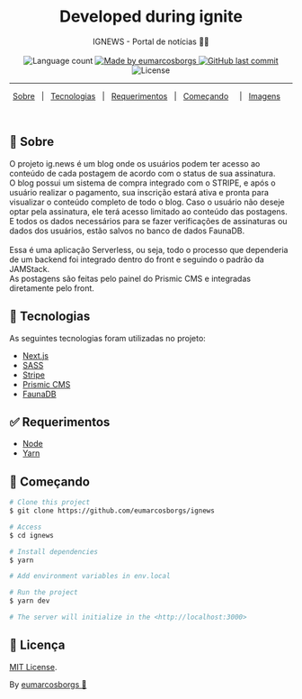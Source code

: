 <h1 align="center">
  Developed during ignite
</h1>

<p align="center">
  IGNEWS - Portal de notícias 📰🚀
  <br>
  <br>

  <img alt="Language count" src="https://img.shields.io/github/repo-size/eumarcosborgs/ig.news"/>

  <a href="https://www.linkedin.com/in/eumarcosborgs/">
    <img alt="Made by eumarcosborgs" src="https://img.shields.io/badge/made%20by-eumarcosborgs-%237519C1">
  </a>

  <a href="https://github.com/eumarcosborgs/ignews/commits/master">
    <img alt="GitHub last commit" src="https://img.shields.io/github/last-commit/eumarcosborgs/ignews">
  </a>

  <img alt="License" src="https://img.shields.io/github/license/eumarcosborgs/ignews">
</p>

---

<p align="center">
  <a href="#dart-sobre">Sobre</a> &#xa0; | &#xa0; 
  <a href="#rocket-tecnologias">Tecnologias</a> &#xa0; | &#xa0;
  <a href="#white_check_mark-requerimentos">Requerimentos</a> &#xa0; | &#xa0;
  <a href="#checkered_flag-começando">Começando</a> &#xa0; &#xa0; | &#xa0;
  <a href="#framed_picture-imagens">Imagens</a> &#xa0; &#xa0;
</p>

<br>

## :dart: Sobre ##

O projeto ig.news é um blog onde os usuários podem ter acesso ao conteúdo de cada postagem de acordo com o status de sua assinatura.<br>
O blog possui um sistema de compra integrado com o STRIPE, e após o usuário realizar o pagamento, sua inscrição estará ativa e pronta para visualizar o conteúdo completo
de todo o blog. Caso o usuário não deseje optar pela assinatura, ele terá acesso limitado ao conteúdo das postagens. E todos os dados necessários para se fazer verificações
de assinaturas ou dados dos usuários, estão salvos no banco de dados FaunaDB.
<br>
<br>
Essa é uma aplicação Serverless, ou seja, todo o processo que dependeria de um backend foi integrado dentro do front e seguindo o padrão da JAMStack.
<br>
As postagens são feitas pelo painel do Prismic CMS e integradas diretamente pelo front.


## :rocket: Tecnologias ##

As seguintes tecnologias foram utilizadas no projeto:

- [Next.js](https://nextjs.org/)
- [SASS](https://sass-lang.com/)
- [Stripe](https://stripe.com/)
- [Prismic CMS](https://prismic.io/)
- [FaunaDB](https://fauna.com/)

## :white_check_mark: Requerimentos ##

- [Node](https://nodejs.org/en/)
- [Yarn](https://yarnpkg.com/lang/en/)

## :checkered_flag: Começando ##

```bash
# Clone this project
$ git clone https://github.com/eumarcosborgs/ignews

# Access
$ cd ignews

# Install dependencies
$ yarn

# Add environment variables in env.local

# Run the project
$ yarn dev

# The server will initialize in the <http://localhost:3000>
```

## 📝 Licença

[MIT License](./LICENSE).

By [eumarcosborgs 💜](https://github.com/eumarcosborgs)


